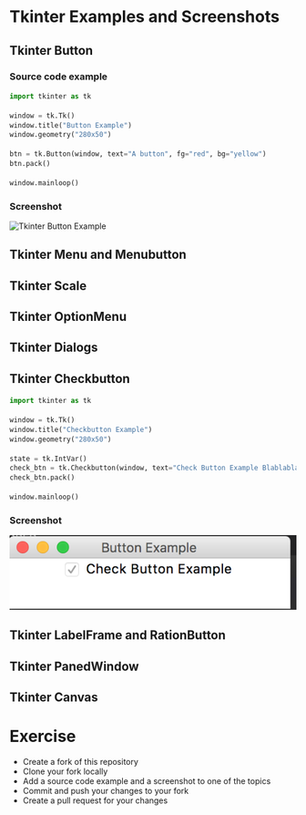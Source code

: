 # Tkinter Examples and Screenshots

## Tkinter Button

### Source code example

```python
import tkinter as tk

window = tk.Tk()
window.title("Button Example")
window.geometry("280x50")

btn = tk.Button(window, text="A button", fg="red", bg="yellow")
btn.pack()

window.mainloop()

```

### Screenshot
![Tkinter Button Example](tkinter_button.png "Tkinter Button Example")


## Tkinter Menu and Menubutton

## Tkinter Scale

## Tkinter OptionMenu

## Tkinter Dialogs

## Tkinter Checkbutton
```python
import tkinter as tk

window = tk.Tk()
window.title("Checkbutton Example")
window.geometry("280x50")

state = tk.IntVar()
check_btn = tk.Checkbutton(window, text="Check Button Example Blablabla", variable=state)
check_btn.pack()

window.mainloop()

```

### Screenshot
![Tkinter Checkbutton Example](tkinter_check-button.png "Tkinter Checkbutton Example")


## Tkinter LabelFrame and RationButton

## Tkinter PanedWindow

## Tkinter Canvas

# Exercise
 - Create a fork of this repository
 - Clone your fork locally
 - Add a source code example and a screenshot to one of the topics
 - Commit and push your changes to your fork
 - Create a pull request for your changes
